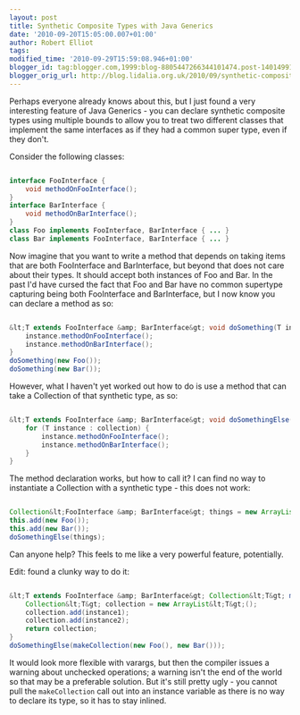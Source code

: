 ```yaml
---
layout: post
title: Synthetic Composite Types with Java Generics
date: '2010-09-20T15:05:00.007+01:00'
author: Robert Elliot
tags: 
modified_time: '2010-09-29T15:59:08.946+01:00'
blogger_id: tag:blogger.com,1999:blog-8805447266344101474.post-1401499193318811911
blogger_orig_url: http://blog.lidalia.org.uk/2010/09/synthetic-composite-types-with-java.html
---
```


Perhaps everyone already knows about this, but I just found a very interesting feature of Java Generics - you can declare synthetic composite types using multiple bounds to allow you to treat two different classes that implement the same interfaces as if they had a common super type, even if they don't.

Consider the following classes:

```java

interface FooInterface {
    void methodOnFooInterface();
}
interface BarInterface {
    void methodOnBarInterface();
}
class Foo implements FooInterface, BarInterface { ... }
class Bar implements FooInterface, BarInterface { ... }

```

Now imagine that you want to write a method that depends on taking items that are both FooInterface and BarInterface, but beyond that does not care about their types. It should accept both instances of Foo and Bar. In the past I'd have cursed the fact that Foo and Bar have no common supertype capturing being both FooInterface and BarInterface, but I now know you can declare a method as so:

```java

&lt;T extends FooInterface &amp; BarInterface&gt; void doSomething(T instance) {
    instance.methodOnFooInterface();
    instance.methodOnBarInterface();
}
doSomething(new Foo());
doSomething(new Bar());

```

However, what I haven't yet worked out how to do is use a method that can take a Collection of that synthetic type, as so:

```java

&lt;T extends FooInterface &amp; BarInterface&gt; void doSomethingElse(Collection&lt;T&gt; collection) {
    for (T instance : collection) {
        instance.methodOnFooInterface();
        instance.methodOnBarInterface();
    }
}

```

The method declaration works, but how to call it? I can find no way to instantiate a Collection with a synthetic type - this does not work:

```java

Collection&lt;FooInterface &amp; BarInterface&gt; things = new ArrayList&lt;FooInterface &amp; BarInterface&gt;); // DOES NOT COMPILE
this.add(new Foo());
this.add(new Bar());
doSomethingElse(things);

```

Can anyone help? This feels to me like a very powerful feature, potentially.

Edit: found a clunky way to do it:

```java

&lt;T extends FooInterface &amp; BarInterface&gt; Collection&lt;T&gt; makeCollection(T instance1, T instance2) {
    Collection&lt;T&gt; collection = new ArrayList&lt;T&gt;();
    collection.add(instance1);
    collection.add(instance2);
    return collection;
}
doSomethingElse(makeCollection(new Foo(), new Bar()));

```

It would look more flexible with varargs, but then the compiler issues a warning about unchecked operations; a warning isn't the end of the world so that may be a preferable solution. But it's still pretty ugly - you cannot pull the `makeCollection` call out into an instance variable as there is no way to declare its type, so it has to stay inlined.
